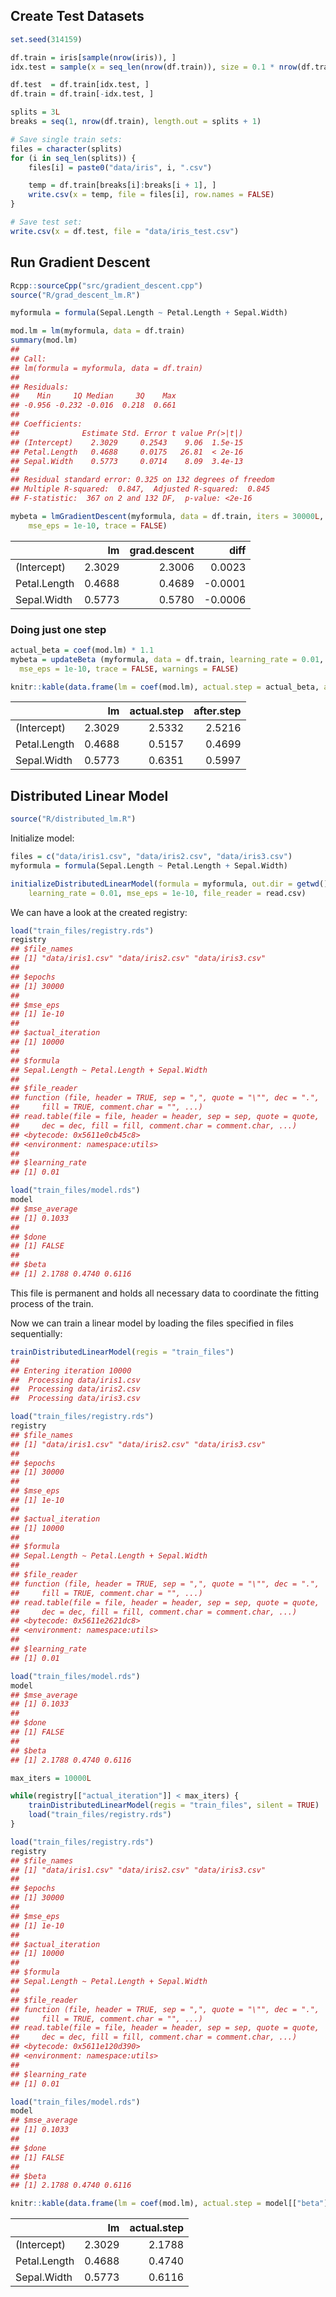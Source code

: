 
## Create Test Datasets

``` r
set.seed(314159)

df.train = iris[sample(nrow(iris)), ]
idx.test = sample(x = seq_len(nrow(df.train)), size = 0.1 * nrow(df.train))

df.test  = df.train[idx.test, ]
df.train = df.train[-idx.test, ]

splits = 3L
breaks = seq(1, nrow(df.train), length.out = splits + 1)

# Save single train sets:
files = character(splits)
for (i in seq_len(splits)) {
    files[i] = paste0("data/iris", i, ".csv")

    temp = df.train[breaks[i]:breaks[i + 1], ]
    write.csv(x = temp, file = files[i], row.names = FALSE)
}

# Save test set:
write.csv(x = df.test, file = "data/iris_test.csv")
```

## Run Gradient Descent

``` r
Rcpp::sourceCpp("src/gradient_descent.cpp")
source("R/grad_descent_lm.R")

myformula = formula(Sepal.Length ~ Petal.Length + Sepal.Width)

mod.lm = lm(myformula, data = df.train)
summary(mod.lm)
## 
## Call:
## lm(formula = myformula, data = df.train)
## 
## Residuals:
##    Min     1Q Median     3Q    Max 
## -0.956 -0.232 -0.016  0.218  0.661 
## 
## Coefficients:
##              Estimate Std. Error t value Pr(>|t|)
## (Intercept)    2.3029     0.2543    9.06  1.5e-15
## Petal.Length   0.4688     0.0175   26.81  < 2e-16
## Sepal.Width    0.5773     0.0714    8.09  3.4e-13
## 
## Residual standard error: 0.325 on 132 degrees of freedom
## Multiple R-squared:  0.847,  Adjusted R-squared:  0.845 
## F-statistic:  367 on 2 and 132 DF,  p-value: <2e-16

mybeta = lmGradientDescent(myformula, data = df.train, iters = 30000L, learning_rate = 0.01,
    mse_eps = 1e-10, trace = FALSE)
```

|              |     lm | grad.descent |     diff |
| ------------ | -----: | -----------: | -------: |
| (Intercept)  | 2.3029 |       2.3006 |   0.0023 |
| Petal.Length | 0.4688 |       0.4689 | \-0.0001 |
| Sepal.Width  | 0.5773 |       0.5780 | \-0.0006 |

### Doing just one step

``` r
actual_beta = coef(mod.lm) * 1.1
mybeta = updateBeta (myformula, data = df.train, learning_rate = 0.01, actual_beta = actual_beta, 
  mse_eps = 1e-10, trace = FALSE, warnings = FALSE)

knitr::kable(data.frame(lm = coef(mod.lm), actual.step = actual_beta, after.step = mybeta$beta))
```

|              |     lm | actual.step | after.step |
| ------------ | -----: | ----------: | ---------: |
| (Intercept)  | 2.3029 |      2.5332 |     2.5216 |
| Petal.Length | 0.4688 |      0.5157 |     0.4699 |
| Sepal.Width  | 0.5773 |      0.6351 |     0.5997 |

## Distributed Linear Model

``` r
source("R/distributed_lm.R")
```

Initialize model:

``` r
files = c("data/iris1.csv", "data/iris2.csv", "data/iris3.csv")
myformula = formula(Sepal.Length ~ Petal.Length + Sepal.Width)

initializeDistributedLinearModel(formula = myformula, out.dir = getwd(), files = files, epochs = 30000L, 
    learning_rate = 0.01, mse_eps = 1e-10, file_reader = read.csv)
```

We can have a look at the created registry:

``` r
load("train_files/registry.rds")
registry
## $file_names
## [1] "data/iris1.csv" "data/iris2.csv" "data/iris3.csv"
## 
## $epochs
## [1] 30000
## 
## $mse_eps
## [1] 1e-10
## 
## $actual_iteration
## [1] 10000
## 
## $formula
## Sepal.Length ~ Petal.Length + Sepal.Width
## 
## $file_reader
## function (file, header = TRUE, sep = ",", quote = "\"", dec = ".", 
##     fill = TRUE, comment.char = "", ...) 
## read.table(file = file, header = header, sep = sep, quote = quote, 
##     dec = dec, fill = fill, comment.char = comment.char, ...)
## <bytecode: 0x5611e0cb45c8>
## <environment: namespace:utils>
## 
## $learning_rate
## [1] 0.01

load("train_files/model.rds")
model
## $mse_average
## [1] 0.1033
## 
## $done
## [1] FALSE
## 
## $beta
## [1] 2.1788 0.4740 0.6116
```

This file is permanent and holds all necessary data to coordinate the
fitting process of the train.

Now we can train a linear model by loading the files specified in files
sequentially:

``` r
trainDistributedLinearModel(regis = "train_files")
## 
## Entering iteration 10000
##  Processing data/iris1.csv
##  Processing data/iris2.csv
##  Processing data/iris3.csv

load("train_files/registry.rds")
registry
## $file_names
## [1] "data/iris1.csv" "data/iris2.csv" "data/iris3.csv"
## 
## $epochs
## [1] 30000
## 
## $mse_eps
## [1] 1e-10
## 
## $actual_iteration
## [1] 10000
## 
## $formula
## Sepal.Length ~ Petal.Length + Sepal.Width
## 
## $file_reader
## function (file, header = TRUE, sep = ",", quote = "\"", dec = ".", 
##     fill = TRUE, comment.char = "", ...) 
## read.table(file = file, header = header, sep = sep, quote = quote, 
##     dec = dec, fill = fill, comment.char = comment.char, ...)
## <bytecode: 0x5611e2621dc8>
## <environment: namespace:utils>
## 
## $learning_rate
## [1] 0.01

load("train_files/model.rds")
model
## $mse_average
## [1] 0.1033
## 
## $done
## [1] FALSE
## 
## $beta
## [1] 2.1788 0.4740 0.6116

max_iters = 10000L

while(registry[["actual_iteration"]] < max_iters) {
    trainDistributedLinearModel(regis = "train_files", silent = TRUE)
    load("train_files/registry.rds")
}

load("train_files/registry.rds")
registry
## $file_names
## [1] "data/iris1.csv" "data/iris2.csv" "data/iris3.csv"
## 
## $epochs
## [1] 30000
## 
## $mse_eps
## [1] 1e-10
## 
## $actual_iteration
## [1] 10000
## 
## $formula
## Sepal.Length ~ Petal.Length + Sepal.Width
## 
## $file_reader
## function (file, header = TRUE, sep = ",", quote = "\"", dec = ".", 
##     fill = TRUE, comment.char = "", ...) 
## read.table(file = file, header = header, sep = sep, quote = quote, 
##     dec = dec, fill = fill, comment.char = comment.char, ...)
## <bytecode: 0x5611e120d390>
## <environment: namespace:utils>
## 
## $learning_rate
## [1] 0.01

load("train_files/model.rds")
model
## $mse_average
## [1] 0.1033
## 
## $done
## [1] FALSE
## 
## $beta
## [1] 2.1788 0.4740 0.6116

knitr::kable(data.frame(lm = coef(mod.lm), actual.step = model[["beta"]]))
```

|              |     lm | actual.step |
| ------------ | -----: | ----------: |
| (Intercept)  | 2.3029 |      2.1788 |
| Petal.Length | 0.4688 |      0.4740 |
| Sepal.Width  | 0.5773 |      0.6116 |
